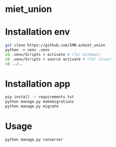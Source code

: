 # miet_union

# Installation env

``` bash
git clone https://github.com/IMB-a/miet_union
python -m venv .venv
cd .venv/Scripts + activate # (for windows)
cd .venv/Scripts + source activate # (for linux)
cd ../..
```
# Installation app
``` bash
pip install -r requirements.txt
python manage.py makemigrations
python manage.py migrate
```

# Usage
``` bash
python manage.py runserver
```
